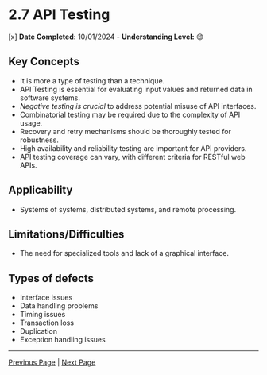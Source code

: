 # 2.7 API Testing

[x] **Date Completed:** 10/01/2024 - **Understanding Level:** 😊

## Key Concepts

- It is more a type of testing than a technique.
- API Testing is essential for evaluating input values and returned data in software systems.
- _Negative testing is crucial_ to address potential misuse of API interfaces.
- Combinatorial testing may be required due to the complexity of API usage.
- Recovery and retry mechanisms should be thoroughly tested for robustness.
- High availability and reliability testing are important for API providers.
- API testing coverage can vary, with different criteria for RESTful web APIs.

## Applicability

- Systems of systems, distributed systems, and remote processing.

## Limitations/Difficulties

- The need for specialized tools and lack of a graphical interface.

## Types of defects

- Interface issues
- Data handling problems
- Timing issues
- Transaction loss
- Duplication
- Exception handling issues

---

[Previous Page](2.6-basis-path-testing.md) | [Next Page](2.8-selecting-a-white-box-test-technique.md)
